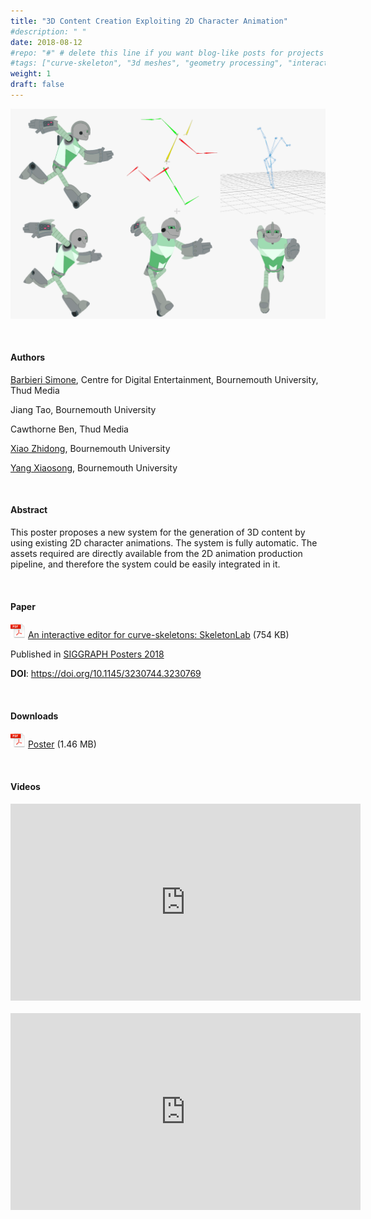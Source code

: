 ```yaml
---
title: "3D Content Creation Exploiting 2D Character Animation"
#description: " "
date: 2018-08-12
#repo: "#" # delete this line if you want blog-like posts for projects
#tags: ["curve-skeleton", "3d meshes", "geometry processing", "interactive editing"]
weight: 1
draft: false
---
```


![](/resources/portfolio-img/3d-content-creation.png)

<br>

#### **Authors**

[Barbieri Simone](http://barbierisimone.com/), Centre for Digital Entertainment, Bournemouth University, Thud Media

Jiang Tao, Bournemouth University

Cawthorne Ben, Thud Media

[Xiao Zhidong](https://staffprofiles.bournemouth.ac.uk/display/zxiao), Bournemouth University

[Yang Xiaosong](https://staffprofiles.bournemouth.ac.uk/display/xyang), Bournemouth University

<br>

#### **Abstract**

This poster proposes a new system for the generation of 3D content by using existing 2D character animations. The system is fully automatic. The assets required are directly available from the 2D animation production pipeline, and therefore the system could be easily integrated in it.

<br>

#### **Paper**

![](/resources/pdf-icon.png) [An interactive editor for curve-skeletons: SkeletonLab](/downloads/3D%20Content%20Creation%20Exploiting%202D%20Character%20Animation.pdf) (754 KB)

Published in [SIGGRAPH Posters 2018](https://s2018.siggraph.org/conference/conference-overview/posters/research/)

**DOI**: <https://doi.org/10.1145/3230744.3230769>

<br>

#### **Downloads**

![](/resources/pdf-icon.png) [Poster](/downloads/3D%20Content%20Creation%20Exploiting%202D%20Character%20Animation%20-%20Poster.pdf) (1.46 MB)

<br>

#### **Videos**

<div class="videowrapper"><iframe width="560" height="315" src="https://www.youtube.com/embed/KahXTdFZcew?rel=0" frameborder="0" allow="autoplay; encrypted-media" allowfullscreen></iframe></div>

<br>

<div class="videowrapper"><iframe width="560" height="315" src="https://www.youtube.com/embed/we3JE6wVyiQ?rel=0" frameborder="0" allow="autoplay; encrypted-media" allowfullscreen></iframe></div>

